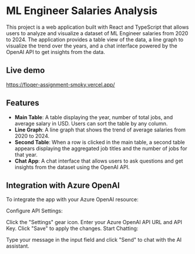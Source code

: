 # ML Engineer Salaries Analysis

This project is a web application built with React and TypeScript that allows users to analyze and visualize a dataset of ML Engineer salaries from 2020 to 2024. The application provides a table view of the data, a line graph to visualize the trend over the years, and a chat interface powered by the OpenAI API to get insights from the data.
## Live demo
https://floqer-assignment-smoky.vercel.app/
## Features

- **Main Table**: A table displaying the year, number of total jobs, and average salary in USD. Users can sort the table by any column.
- **Line Graph**: A line graph that shows the trend of average salaries from 2020 to 2024.
- **Second Table**: When a row is clicked in the main table, a second table appears displaying the aggregated job titles and the number of jobs for that year.
- **Chat App**: A chat interface that allows users to ask questions and get insights from the dataset using the OpenAI API.

## Integration with Azure OpenAI
To integrate the app with your Azure OpenAI resource:

Configure API Settings:

Click the "Settings" gear icon.
Enter your Azure OpenAI API URL and API Key.
Click "Save" to apply the changes.
Start Chatting:

Type your message in the input field and click "Send" to chat with the AI assistant.
